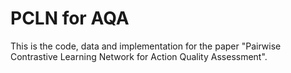 # PCLN for AQA

This is the code, data and implementation for the paper "Pairwise Contrastive Learning Network for Action Quality Assessment".


